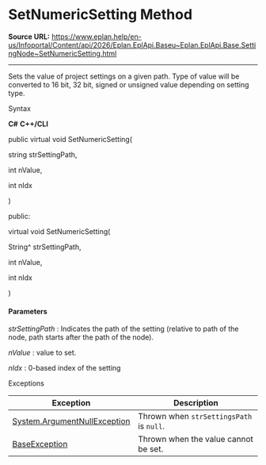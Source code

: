 # SetNumericSetting Method

**Source URL:** https://www.eplan.help/en-us/Infoportal/Content/api/2026/Eplan.EplApi.Baseu~Eplan.EplApi.Base.SettingNode~SetNumericSetting.html

---

Sets the value of project settings on a given path. Type of value will be converted to 16 bit, 32 bit, signed or unsigned value depending on setting type.

Syntax

**C#**
**C++/CLI**


public virtual void SetNumericSetting( 

   string strSettingPath,

   int nValue,

   int nIdx

)

public:

virtual void SetNumericSetting( 

   String^ strSettingPath,

   int nValue,

   int nIdx

)


#### Parameters

*strSettingPath*
:   Indicates the path of the setting (relative to path of the node, path starts after the path of the node).

*nValue*
:   value to set.

*nIdx*
:   0-based index of the setting

Exceptions

| Exception | Description |
| --- | --- |
| [System.ArgumentNullException](#) | Thrown when `strSettingsPath` is `null`. |
| [BaseException](Eplan.EplApi.Baseu~Eplan.EplApi.Base.BaseException.html) | Thrown when the value cannot be set. |
